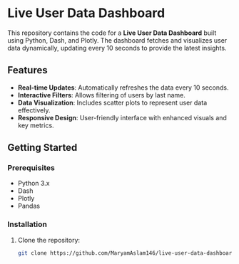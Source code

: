 # Live User Data Dashboard

This repository contains the code for a **Live User Data Dashboard** built using Python, Dash, and Plotly. The dashboard fetches and visualizes user data dynamically, updating every 10 seconds to provide the latest insights.

## Features

- **Real-time Updates**: Automatically refreshes the data every 10 seconds.
- **Interactive Filters**: Allows filtering of users by last name.
- **Data Visualization**: Includes scatter plots to represent user data effectively.
- **Responsive Design**: User-friendly interface with enhanced visuals and key metrics.

## Getting Started

### Prerequisites

- Python 3.x
- Dash
- Plotly
- Pandas

### Installation

1. Clone the repository:

   ```bash
   git clone https://github.com/MaryamAslam146/live-user-data-dashboard.git

